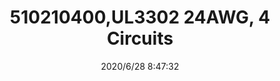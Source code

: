 ﻿---
layout: post 
title: 510210400,UL3302 24AWG, 4 Circuits
tags: 51021
categories: wire-harness
overview: 510210400,UL3302 24AWG, 4 Circuits
series: 
part_number: 510210400
thumb_img: static/202006/381-thumb-20200628164833.jpg
small_img: static/202006/381-20200628164833.jpg
date: 2020/6/28 8:47:32
---



